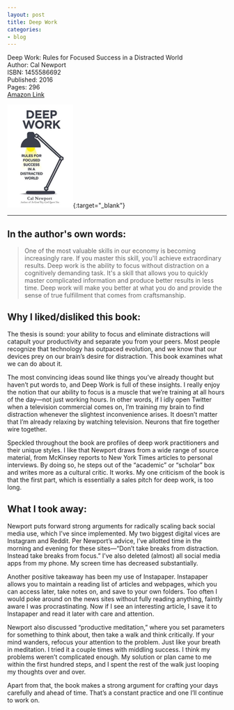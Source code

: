```yaml
---
layout: post
title: Deep Work
categories:
- blog
---
```


Deep Work: Rules for Focused Success in a Distracted World  
Author: Cal Newport  
ISBN: 1455586692  
Published: 2016  
Pages: 296  
<a target="_blank" href="https://www.amazon.com/gp/product/1455586692/ref=as_li_tl?ie=UTF8&camp=1789&creative=9325&creativeASIN=1455586692&linkCode=as2&tag=tmstsn-20&linkId=6b82383b1c145231bd32f6efdcac1465">Amazon Link</a><img src="//ir-na.amazon-adsystem.com/e/ir?t=tmstsn-20&l=am2&o=1&a=1455586692" width="1" height="1" border="0" alt="" style="border:none !important; margin:0px !important;" />  

[<img src="/DeepWork.jpg" width="151" height="237">](https://www.amazon.com/gp/product/1455586692/ref=as_li_tl?ie=UTF8&camp=1789&creative=9325&creativeASIN=1455586692&linkCode=as2&tag=tmstsn-20&linkId=6b82383b1c145231bd32f6efdcac1465){:target="_blank"}
    
---

## In the author's own words:

> One of the most valuable skills in our economy is becoming increasingly rare. If you master this skill, you'll achieve extraordinary results. Deep work is the ability to focus without distraction on a cognitively demanding task. It's a skill that allows you to quickly master complicated information and produce better results in less time. Deep work will make you better at what you do and provide the sense of true fulfillment that comes from craftsmanship.

## Why I liked/disliked this book:

The thesis is sound: your ability to focus and eliminate distractions will catapult your productivity and separate you from your peers. Most people recognize that technology has outpaced evolution, and we know that our devices prey on our brain’s desire for distraction. This book examines what we can do about it.

The most convincing ideas sound like things you’ve already thought but haven’t put words to, and Deep Work is full of these insights. I really enjoy the notion that our ability to focus is a muscle that we’re training at all hours of the day—not just working hours. In other words, if I idly open Twitter when a television commercial comes on, I’m training my brain to find distraction whenever the slightest inconvenience arises. It doesn’t matter that I’m already relaxing by watching television. Neurons that fire together wire together.

Speckled throughout the book are profiles of deep work practitioners and their unique styles. I like that Newport draws from a wide range of source material, from McKinsey reports to New York Times articles to personal interviews. By doing so, he steps out of the “academic” or “scholar” box and writes more as a cultural critic. It works. My one criticism of the book is that the first part, which is essentially a sales pitch for deep work, is too long.

## What I took away:

Newport puts forward strong arguments for radically scaling back social media use, which I’ve since implemented. My two biggest digital vices are Instagram and Reddit. Per Newport’s advice, I’ve allotted time in the morning and evening for these sites—“Don’t take breaks from distraction. Instead take breaks from focus.” I’ve also deleted (almost) all social media apps from my phone. My screen time has decreased substantially.

Another positive takeaway has been my use of Instapaper. Instapaper allows you to maintain a reading list of articles and webpages, which you can access later, take notes on, and save to your own folders. Too often I would poke around on the news sites without fully reading anything, faintly aware I was procrastinating. Now if I see an interesting article, I save it to Instapaper and read it later with care and attention. 

Newport also discussed “productive meditation,” where you set parameters for something to think about, then take a walk and think critically. If your mind wanders, refocus your attention to the problem. Just like your breath in meditation. I tried it a couple times with middling success. I think my problems weren’t complicated enough. My solution or plan came to me within the first hundred steps, and I spent the rest of the walk just looping my thoughts over and over.

Apart from that, the book makes a strong argument for crafting your days carefully and ahead of time. That’s a constant practice and one I’ll continue to work on.
